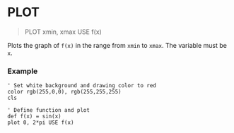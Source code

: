 # PLOT

> PLOT xmin, xmax USE f(x)

Plots the graph of `f(x)` in the range from `xmin` to `xmax`. The variable must be `x`.

### Example

```
' Set white background and drawing color to red
color rgb(255,0,0), rgb(255,255,255)
cls

' Define function and plot
def f(x) = sin(x)
plot 0, 2*pi USE f(x)
```
